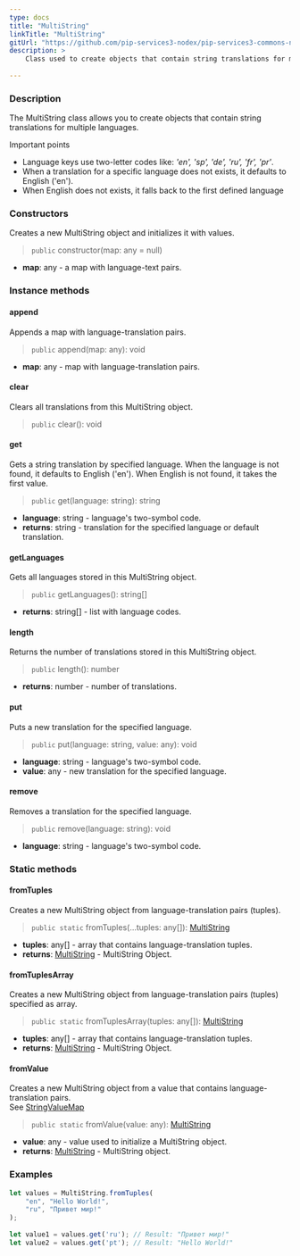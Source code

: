```yaml
---
type: docs
title: "MultiString"
linkTitle: "MultiString"
gitUrl: "https://github.com/pip-services3-nodex/pip-services3-commons-nodex"
description: > 
    Class used to create objects that contain string translations for multiple languages.
    
---
```


### Description

The MultiString class allows you to create objects that contain string translations for multiple languages.

Important points

- Language keys use two-letter codes like: *'en', 'sp', 'de', 'ru', 'fr', 'pr'*.
- When a translation for a specific language does not exists, it defaults to English ('en').
- When English does not exists, it falls back to the first defined language


### Constructors
Creates a new MultiString object and initializes it with values.

> `public` constructor(map: any = null)

- **map**: any - a map with language-text pairs.


### Instance methods

#### append
Appends a map with language-translation pairs.

> `public` append(map: any): void

- **map**: any - map with language-translation pairs.


#### clear
Clears all translations from this MultiString object.

> `public` clear(): void


#### get
Gets a string translation by specified language.
When the language is not found, it defaults to English ('en').
When English is not found, it takes the first value.

> `public` get(language: string): string 

- **language**: string - language's two-symbol code.
- **returns**: string - translation for the specified language or default translation.


#### getLanguages
Gets all languages stored in this MultiString object.

> `public` getLanguages(): string[]

- **returns**: string[] - list with language codes. 


#### length
Returns the number of translations stored in this MultiString object.

> `public` length(): number

- **returns**: number - number of translations.


#### put
Puts a new translation for the specified language.

> `public` put(language: string, value: any): void

- **language**: string - language's two-symbol code.
- **value**: any - new translation for the specified language.


#### remove
Removes a translation for the specified language.

> `public` remove(language: string): void

- **language**: string - language's two-symbol code.


### Static methods

#### fromTuples
Creates a new MultiString object from language-translation pairs (tuples).

> `public static` fromTuples(...tuples: any[]): [MultiString](../multi_string)

- **tuples**: any[] - array that contains language-translation tuples.
- **returns**: [MultiString](../multi_string) - MultiString Object.


#### fromTuplesArray
Creates a new MultiString object from language-translation pairs (tuples) specified as array.

> `public static` fromTuplesArray(tuples: any[]): [MultiString](../multi_string)

- **tuples**: any[] - array that contains language-translation tuples.
- **returns**: [MultiString](../multi_string) - MultiString Object.


#### fromValue
Creates a new MultiString object from a value that contains language-translation pairs.  
See [StringValueMap](../string_value_map)

> `public static` fromValue(value: any): [MultiString](../multi_string)

- **value**: any - value used to initialize a MultiString object.
- **returns**: [MultiString](../multi_string) - MultiString object.

### Examples

```typescript
let values = MultiString.fromTuples(
    "en", "Hello World!",
    "ru", "Привет мир!"
);
    
let value1 = values.get('ru'); // Result: "Привет мир!"
let value2 = values.get('pt'); // Result: "Hello World!"

```
